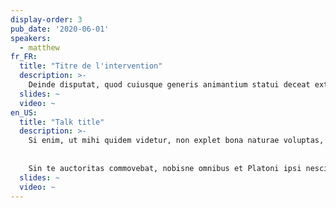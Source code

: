 ```yaml
---
display-order: 3
pub_date: '2020-06-01'
speakers:
  - matthew
fr_FR:
  title: "Titre de l'intervention"
  description: >-
    Deinde disputat, quod cuiusque generis animantium statui deceat extremum. Sed nimis multa. _Haec para/doca illi, nos admirabilia dicamus_. Hoc dictum in una re latissime patet, ut in omnibus factis re, non teste moveamur. Conferam tecum, **quam cuique verso rem subicias**; Sint modo partes vitae beatae.
  slides: ~
  video: ~
en_US:
  title: "Talk title"
  description: >-
    Si enim, ut mihi quidem videtur, non explet bona naturae voluptas, iure praetermissa est; Cum audissem Antiochum, Brute, ut solebam, cum M. Quid est, quod ab ea absolvi et perfici debeat? Graece donan, Latine voluptatem vocant. Hinc ceteri particulas arripere conati suam quisque videro voluit afferre sententiam. 
    
    
    Sin te auctoritas commovebat, nobisne omnibus et Platoni ipsi nescio quem illum anteponebas?
  slides: ~
  video: ~
---
```

